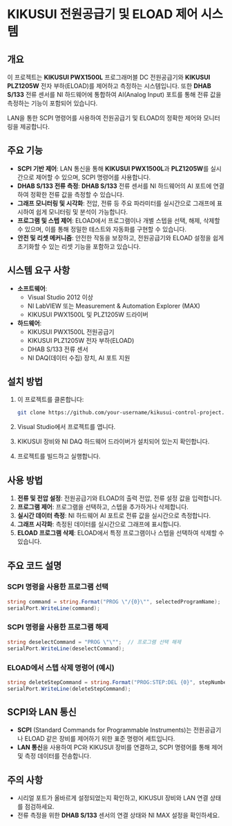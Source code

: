 # KIKUSUI 전원공급기 및 ELOAD 제어 시스템

## 개요
이 프로젝트는 **KIKUSUI PWX1500L** 프로그래머블 DC 전원공급기와 **KIKUSUI PLZ1205W** 전자 부하(ELOAD)를 제어하고 측정하는 시스템입니다. 또한 **DHAB S/133** 전류 센서를 NI 하드웨어에 통합하여 AI(Analog Input) 포트를 통해 전류 값을 측정하는 기능이 포함되어 있습니다.

LAN을 통한 SCPI 명령어를 사용하여 전원공급기 및 ELOAD의 정확한 제어와 모니터링을 제공합니다.

## 주요 기능
- **SCPI 기반 제어**: LAN 통신을 통해 **KIKUSUI PWX1500L**과 **PLZ1205W**를 실시간으로 제어할 수 있으며, SCPI 명령어를 사용합니다.
- **DHAB S/133 전류 측정**: **DHAB S/133** 전류 센서를 NI 하드웨어의 AI 포트에 연결하여 정확한 전류 값을 측정할 수 있습니다.
- **그래프 모니터링 및 시각화**: 전압, 전류 등 주요 파라미터를 실시간으로 그래프에 표시하여 쉽게 모니터링 및 분석이 가능합니다.
- **프로그램 및 스텝 제어**: ELOAD에서 프로그램이나 개별 스텝을 선택, 해제, 삭제할 수 있으며, 이를 통해 정밀한 테스트와 자동화를 구현할 수 있습니다.
- **안전 및 리셋 메커니즘**: 안전한 작동을 보장하고, 전원공급기와 ELOAD 설정을 쉽게 초기화할 수 있는 리셋 기능을 포함하고 있습니다.

## 시스템 요구 사항
- **소프트웨어**: 
  - Visual Studio 2012 이상
  - NI LabVIEW 또는 Measurement & Automation Explorer (MAX)
  - KIKUSUI PWX1500L 및 PLZ1205W 드라이버
- **하드웨어**: 
  - KIKUSUI PWX1500L 전원공급기
  - KIKUSUI PLZ1205W 전자 부하(ELOAD)
  - DHAB S/133 전류 센서
  - NI DAQ(데이터 수집) 장치, AI 포트 지원

## 설치 방법
1. 이 프로젝트를 클론합니다:
   ```bash
   git clone https://github.com/your-username/kikusui-control-project.git
   ```

2. Visual Studio에서 프로젝트를 엽니다.
3. KIKUSUI 장비와 NI DAQ 하드웨어 드라이버가 설치되어 있는지 확인합니다.
4. 프로젝트를 빌드하고 실행합니다.

## 사용 방법
1. **전류 및 전압 설정**: 전원공급기와 ELOAD의 출력 전압, 전류 설정 값을 입력합니다.
2. **프로그램 제어**: 프로그램을 선택하고, 스텝을 추가하거나 삭제합니다.
3. **실시간 데이터 측정**: NI 하드웨어 AI 포트로 전류 값을 실시간으로 측정합니다.
4. **그래프 시각화**: 측정된 데이터를 실시간으로 그래프에 표시합니다.
5. **ELOAD 프로그램 삭제**: ELOAD에서 특정 프로그램이나 스텝을 선택하여 삭제할 수 있습니다.

## 주요 코드 설명

### SCPI 명령을 사용한 프로그램 선택

```csharp
string command = string.Format("PROG \"/{0}\"", selectedProgramName);  // 프로그램 선택
serialPort.WriteLine(command);
```

### SCPI 명령을 사용한 프로그램 해제

```csharp
string deselectCommand = "PROG \"\"";  // 프로그램 선택 해제
serialPort.WriteLine(deselectCommand);
```

### ELOAD에서 스텝 삭제 명령어 (예시)

```csharp
string deleteStepCommand = string.Format("PROG:STEP:DEL {0}", stepNumber); // 특정 스텝 삭제
serialPort.WriteLine(deleteStepCommand);
```

## SCPI와 LAN 통신
- **SCPI** (Standard Commands for Programmable Instruments)는 전원공급기나 ELOAD 같은 장비를 제어하기 위한 표준 명령어 세트입니다.
- **LAN 통신**을 사용하여 PC와 KIKUSUI 장비를 연결하고, SCPI 명령어를 통해 제어 및 측정 데이터를 전송합니다.

## 주의 사항
- 시리얼 포트가 올바르게 설정되었는지 확인하고, KIKUSUI 장비와 LAN 연결 상태를 점검하세요.
- 전류 측정을 위한 **DHAB S/133** 센서의 연결 상태와 NI MAX 설정을 확인하세요.
